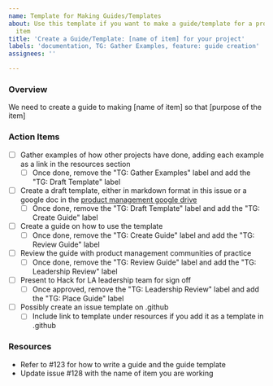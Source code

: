 ```yaml
---
name: Template for Making Guides/Templates
about: Use this template if you want to make a guide/template for a product management
  item
title: 'Create a Guide/Template: [name of item] for your project'
labels: 'documentation, TG: Gather Examples, feature: guide creation'
assignees: ''

---
```


### Overview
We need to create a guide to making [name of item] so that [purpose of the item]

### Action Items
- [ ] Gather examples of how other projects have done, adding each example as a link in the resources section
   - [ ] Once done, remove the "TG: Gather Examples" label and add the "TG: Draft Template" label
- [ ] Create a draft template, either in markdown format in this issue or a google doc in the [product management google drive](https://drive.google.com/drive/folders/1lO8k_0Z1UejkuRlNMYlUl2xlqgyBmvrF?usp=sharing)
    - [ ] Once done, remove the "TG: Draft Template" label and add the "TG: Create Guide" label
- [ ] Create a guide on how to use the template 
   - [ ] Once done, remove the "TG: Create Guide" label and add the "TG: Review Guide" label
- [ ] Review the guide with product management communities of practice
   - [ ] Once done, remove the "TG: Review Guide" label and add the "TG: Leadership Review" label
- [ ] Present to Hack for LA leadership team for sign off
   - [ ] Once approved, remove the "TG: Leadership Review" label and add the "TG: Place Guide" label
- [ ] Possibly create an issue template on .github 
   - [ ] Include link to template under resources if you add it as a template in .github

### Resources
- Refer to #123 for how to write a guide and the guide template
- Update issue #128 with the name of item you are working
